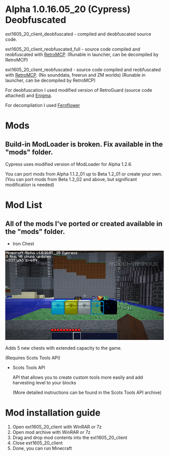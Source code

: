 # Alpha 1.0.16.05_20 (Cypress) Deobfuscated

ext1605_20_client_deobfuscated - compiled and deobfuscated source code.

ext1605_20_client_reobfuscated_full - source code compiled and reobfuscated with [RetroMCP](https://github.com/MCPHackers/RetroMCP-Java). (Runable in launcher, can be decompiled by RetroMCP)

ext1605_20_client_reobfuscated - source code compiled and reobfuscated with [RetroMCP](https://github.com/MCPHackers/RetroMCP-Java). (No sounddata, freerun and ZM worlds) (Runable in launcher, can be decompiled by RetroMCP)

For deobfuscation I used modified version of RetroGuard (source code attached) and [Enigma](https://github.com/FabricMC/Enigma).

For decompilation I used [Fernflower](https://github.com/fesh0r/fernflower)

# Mods
## Build-in ModLoader is broken. Fix available in the "mods" folder.
Cypress uses modified version of ModLoader for Alpha 1.2.6.

You can port mods from Alpha 1.1.2_01 up to Beta 1.2_01 or create your own. (You can port mods from Beta 1.2_02 and above, but significant modification is needed)

# Mod List
## All of the mods I've ported or created available in the "mods" folder.

- Iron Chest

![Iron Chest](/images/ironchest.png)

Adds 5 new chests with extended capacity to the game.

(Requires Scots Tools API)

- Scots Tools API

  API that allows you to create custom tools more easily and add harvesting level to your blocks

  (More detailed instructions can be found in the Scots Tools API archive)

# Mod installation guide

1) Open ext1605_20_client with WinRAR or 7z
2) Open mod archive with WinRAR or 7z
3) Drag and drop mod contents into the ext1605_20_client
4) Close ext1605_20_client
5) Done, you can run Minecraft
